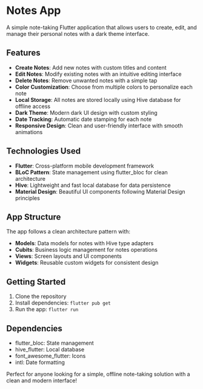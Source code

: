 # Notes App

A simple note-taking Flutter application that allows users to create, edit, and manage their personal notes with a dark theme interface.

## Features

- **Create Notes**: Add new notes with custom titles and content
- **Edit Notes**: Modify existing notes with an intuitive editing interface
- **Delete Notes**: Remove unwanted notes with a simple tap
- **Color Customization**: Choose from multiple colors to personalize each note
- **Local Storage**: All notes are stored locally using Hive database for offline access
- **Dark Theme**: Modern dark UI design with custom styling
- **Date Tracking**: Automatic date stamping for each note
- **Responsive Design**: Clean and user-friendly interface with smooth animations

## Technologies Used

- **Flutter**: Cross-platform mobile development framework
- **BLoC Pattern**: State management using flutter_bloc for clean architecture
- **Hive**: Lightweight and fast local database for data persistence
- **Material Design**: Beautiful UI components following Material Design principles

## App Structure

The app follows a clean architecture pattern with:
- **Models**: Data models for notes with Hive type adapters
- **Cubits**: Business logic management for notes operations
- **Views**: Screen layouts and UI components
- **Widgets**: Reusable custom widgets for consistent design

## Getting Started

1. Clone the repository
2. Install dependencies: `flutter pub get`
3. Run the app: `flutter run`

## Dependencies

- flutter_bloc: State management
- hive_flutter: Local database
- font_awesome_flutter: Icons
- intl: Date formatting

Perfect for anyone looking for a simple, offline note-taking solution with a clean and modern interface!
